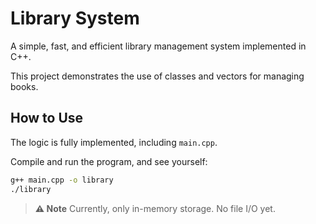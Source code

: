 # Library System

A simple, fast, and efficient library management system implemented in C++.

This project demonstrates the use of classes and vectors for managing books.

## How to Use

The logic is fully implemented, including `main.cpp`.

Compile and run the program, and see yourself:

```bash
g++ main.cpp -o library
./library
```

> **:warning: Note**
> Currently, only in-memory storage. No file I/O yet.
